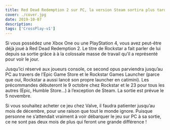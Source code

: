 ```yaml
---
title: Red Dead Redemption 2 sur PC, la version Steam sortira plus tard
cover: ./cover.jpg
date: 2019-10-07
description: 
tags: ['CrossPlay-v1']
---
```

Si vous possédez une Xbox One ou une PlayStation 4, vous avez peut-être déjà joué à Red Dead Redemption 2. Le titre de Rockstar a fait parler de lui depuis sa sortie grâce à à la colossale masse de travail qu’il a représenté pour voir le jour.

Jusqu’ici réservé aux joueurs console, ce second opus parviendra jusqu’au PC au travers de l’Epic Game Store et le Rockstar Games Launcher (parce que oui, Rockstar a aussi lancé son propre launcher en catimini). Les précommandes débuteront le 9 octobre chez Rockstar et le 23 pour tous les autres (Epic, Humble Store…) à l’exception de Steam. La sortie est prévue le 5 novembre.

Si vous souhaitez acheter ce jeu chez Valve, il faudra patienter jusqu’au mois de décembre, pour une raison que tout le monde ignore. Puisque personne ne s’attendait vraiment à voir débarquer le jeu sur PC à sa sortie, ce ne sont pas deux mois de plus qui feront une grande différence !

